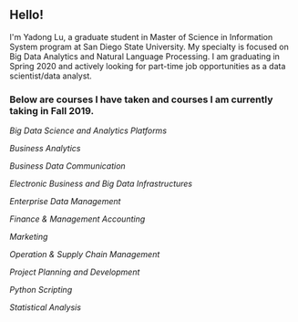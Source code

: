 ## Hello!
I'm Yadong Lu, a graduate student in Master of Science in Information System program at San Diego State University. My specialty is focused on Big Data Analytics and Natural Language Processing. I am graduating in Spring 2020 and actively looking for part-time job opportunities as a data scientist/data analyst. 

### Below are courses I have taken and courses I am currently taking in Fall 2019.

*Big Data Science and Analytics Platforms* 

*Business Analytics* 

*Business Data Communication*

*Electronic Business and Big Data Infrastructures*

*Enterprise Data Management*

*Finance & Management Accounting*

*Marketing*

*Operation & Supply Chain Management*

*Project Planning and Development*

*Python Scripting*

*Statistical Analysis*
